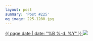 ```yaml
---
layout: post
summary: 'Post #225'
og_image: 225-1280.jpg
---
```


<p>
 <time>
  <a href="/225">
   {{ page.date | date: "%B %-d, %Y" }}
  </a>
 </time>
 <a href="/225">
  <img data-taken="11/21/2013" sizes="(min-width: 700px) 50vw, calc(100vw - 2rem)" src="{{ site.assets_url }}/225-640.jpg" srcset="{{ site.assets_url }}/225-1280.jpg 1280w, {{ site.assets_url }}/225-960.jpg 960w, {{ site.assets_url }}/225-640.jpg 640w, {{ site.assets_url }}/225-320.jpg 320w"/>
 </a>
</p>
